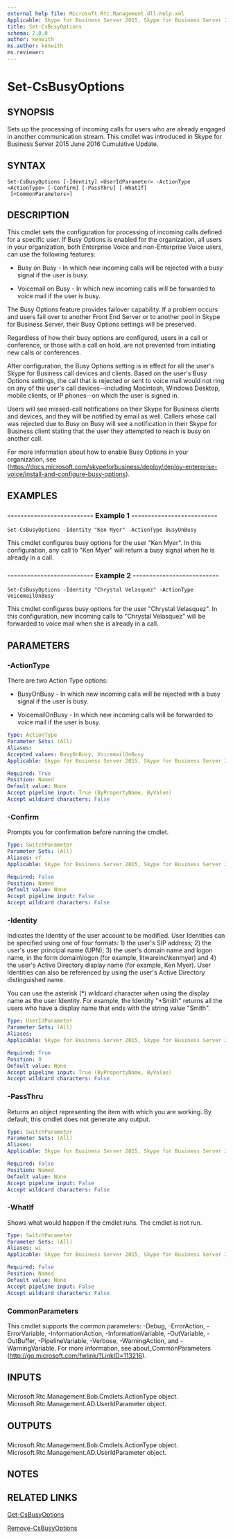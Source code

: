 ```yaml
---
external help file: Microsoft.Rtc.Management.dll-help.xml
Applicable: Skype for Business Server 2015, Skype for Business Server 2019
title: Set-CsBusyOptions
schema: 2.0.0
author: kenwith
ms.author: kenwith
ms.reviewer:
---
```


# Set-CsBusyOptions

## SYNOPSIS
Sets up the processing of incoming calls for users who are already engaged in another communication stream. This cmdlet was introduced in Skype for Business Server 2015 June 2016 Cumulative Update.

## SYNTAX

```
Set-CsBusyOptions [-Identity] <UserIdParameter> -ActionType <ActionType> [-Confirm] [-PassThru] [-WhatIf]
 [<CommonParameters>]
```

## DESCRIPTION
This cmdlet sets the configuration for processing of incoming calls defined for a specific user. If Busy Options is enabled for the organization, all users in your organization, both Enterprise Voice and non-Enterprise Voice users, can use the following features:

* Busy on Busy - In which new incoming calls will be rejected with a busy signal if the user is busy.

* Voicemail on Busy - In which new incoming calls will be forwarded to voice mail if the user is busy.

The Busy Options feature provides failover capability. If a problem occurs and users fail over to another Front End Server or to another pool in Skype for Business Server, their Busy Options settings will be preserved.

Regardless of how their busy options are configured, users in a call or conference, or those with a call on hold, are not prevented from initiating new calls or conferences.

After configuration, the Busy Options setting is in effect for all the user's Skype for Business call devices and clients. Based on the user's Busy Options settings, the call that is rejected or sent to voice mail would not ring on any of the user's call devices--including Macintosh, Windows Desktop, mobile clients, or IP phones--on which the user is signed in.

Users will see missed-call notifications on their Skype for Business clients and devices, and they will be notified by email as well. Callers whose call was rejected due to Busy on Busy will see a notification in their Skype for Business client stating that the user they attempted to reach is busy on another call.

For more information about how to enable Busy Options in your organization, see (https://docs.microsoft.com/skypeforbusiness/deploy/deploy-enterprise-voice/install-and-configure-busy-options).

## EXAMPLES

### -------------------------- Example 1 --------------------------
```
Set-CsBusyOptions -Identity "Ken Myer" -ActionType BusyOnBusy
```

This cmdlet configures busy options for the user "Ken Myer". In this configuration, any call to "Ken Myer" will return a busy signal when he is already in a call.

### -------------------------- Example 2 --------------------------
```
Set-CsBusyOptions -Identity "Chrystal Velasquez" -ActionType VoicemailOnBusy
```

This cmdlet configures busy options for the user "Chrystal Velasquez". In this configuration, new incoming calls to "Chrystal Velasquez" will be forwarded to voice mail when she is already in a call.

## PARAMETERS

### -ActionType
There are two Action Type options:

* BusyOnBusy - In which new incoming calls will be rejected with a busy signal if the user is busy.

* VoicemailOnBusy - In which new incoming calls will be forwarded to voice mail if the user is busy.

```yaml
Type: ActionType
Parameter Sets: (All)
Aliases: 
Accepted values: BusyOnBusy, VoicemailOnBusy
Applicable: Skype for Business Server 2015, Skype for Business Server 2019

Required: True
Position: Named
Default value: None
Accept pipeline input: True (ByPropertyName, ByValue)
Accept wildcard characters: False
```

### -Confirm
Prompts you for confirmation before running the cmdlet.

```yaml
Type: SwitchParameter
Parameter Sets: (All)
Aliases: cf
Applicable: Skype for Business Server 2015, Skype for Business Server 2019

Required: False
Position: Named
Default value: None
Accept pipeline input: False
Accept wildcard characters: False
```

### -Identity
Indicates the Identity of the user account to be modified. User Identities can be specified using one of four formats: 1) the user's SIP address; 2) the user's user principal name (UPN); 3) the user's domain name and logon name, in the form domain\logon (for example, litwareinc\kenmyer) and 4) the user's Active Directory display name (for example, Ken Myer). User Identities can also be referenced by using the user's Active Directory distinguished name.

You can use the asterisk (\*) wildcard character when using the display name as the user Identity. For example, the Identity "*Smith" returns all the users who have a display name that ends with the string value "Smith".

```yaml
Type: UserIdParameter
Parameter Sets: (All)
Aliases: 
Applicable: Skype for Business Server 2015, Skype for Business Server 2019

Required: True
Position: 0
Default value: None
Accept pipeline input: True (ByPropertyName, ByValue)
Accept wildcard characters: False
```

### -PassThru
Returns an object representing the item with which you are working. By default, this cmdlet does not generate any output.

```yaml
Type: SwitchParameter
Parameter Sets: (All)
Aliases: 
Applicable: Skype for Business Server 2015, Skype for Business Server 2019

Required: False
Position: Named
Default value: None
Accept pipeline input: False
Accept wildcard characters: False
```

### -WhatIf
Shows what would happen if the cmdlet runs.
The cmdlet is not run.

```yaml
Type: SwitchParameter
Parameter Sets: (All)
Aliases: wi
Applicable: Skype for Business Server 2015, Skype for Business Server 2019

Required: False
Position: Named
Default value: None
Accept pipeline input: False
Accept wildcard characters: False
```

### CommonParameters
This cmdlet supports the common parameters: -Debug, -ErrorAction, -ErrorVariable, -InformationAction, -InformationVariable, -OutVariable, -OutBuffer, -PipelineVariable, -Verbose, -WarningAction, and -WarningVariable. For more information, see about_CommonParameters (http://go.microsoft.com/fwlink/?LinkID=113216).

## INPUTS

### 
Microsoft.Rtc.Management.Bob.Cmdlets.ActionType object.
Microsoft.Rtc.Management.AD.UserIdParameter object.

## OUTPUTS

### 
Microsoft.Rtc.Management.Bob.Cmdlets.ActionType object.
Microsoft.Rtc.Management.AD.UserIdParameter object.

## NOTES

## RELATED LINKS
[Get-CsBusyOptions](https://docs.microsoft.com/powershell/module/skype/get-csbusyoptions?view=skype-ps)

[Remove-CsBusyOptions](https://docs.microsoft.com/powershell/module/skype/remove-csbusyoptions?view=skype-ps)
